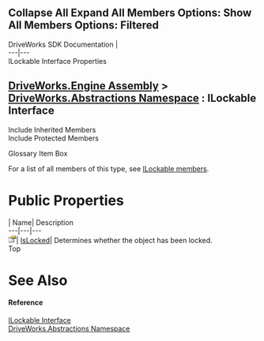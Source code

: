 Collapse All Expand All Members Options: Show All  Members Options: Filtered   
---  
DriveWorks SDK Documentation  |   
---|---  
ILockable Interface Properties   
  
[DriveWorks.Engine Assembly](topic2156.md) > [DriveWorks.Abstractions Namespace](topic5939.md) : ILockable Interface  
---  
  
Include Inherited Members    
Include Protected Members    


Glossary Item Box

For a list of all members of this type, see [ILockable members](topic5982.md).

# Public Properties

| Name| Description  
---|---|---  
![ Property](dotnetimages/Property.gif)| [IsLocked](topic5986.md)| Determines whether the object has been locked.   
Top

# See Also

#### Reference

[ILockable Interface](topic5981.md)   
[DriveWorks.Abstractions Namespace](topic5939.md)


